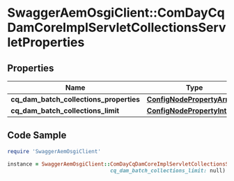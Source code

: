 # SwaggerAemOsgiClient::ComDayCqDamCoreImplServletCollectionsServletProperties

## Properties

Name | Type | Description | Notes
------------ | ------------- | ------------- | -------------
**cq_dam_batch_collections_properties** | [**ConfigNodePropertyArray**](ConfigNodePropertyArray.md) |  | [optional] 
**cq_dam_batch_collections_limit** | [**ConfigNodePropertyInteger**](ConfigNodePropertyInteger.md) |  | [optional] 

## Code Sample

```ruby
require 'SwaggerAemOsgiClient'

instance = SwaggerAemOsgiClient::ComDayCqDamCoreImplServletCollectionsServletProperties.new(cq_dam_batch_collections_properties: null,
                                 cq_dam_batch_collections_limit: null)
```


